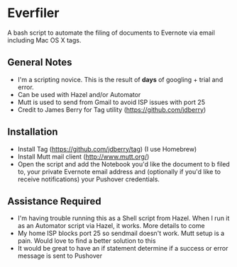Everfiler
=========

A bash script to automate the filing of documents to Evernote via email including Mac OS X tags.

## General Notes
- I'm a scripting novice. This is the result of **days** of googling + trial and error.
- Can be used with Hazel and/or Automator
- Mutt is used to send from Gmail to avoid ISP issues with port 25
- Credit to James Berry for Tag utility (https://github.com/jdberry)


## Installation
- Install Tag (https://github.com/jdberry/tag) (I use Homebrew)
- Install Mutt mail client (http://www.mutt.org/)
- Open the script and add the Notebook you'd like the document to b filed to, your private Evernote email address and (optionally if you'd like to receive notifications) your Pushover credentials.



## Assistance Required
- I'm having trouble running this as a Shell script from Hazel. When I run it as an Automator script via Hazel, it works. More details to come
- My home ISP blocks port 25 so sendmail doesn't work. Mutt setup is a pain. Would love to find a better solution to this
- It would be great to have an if statement determine if a success or error message is sent to Pushover
